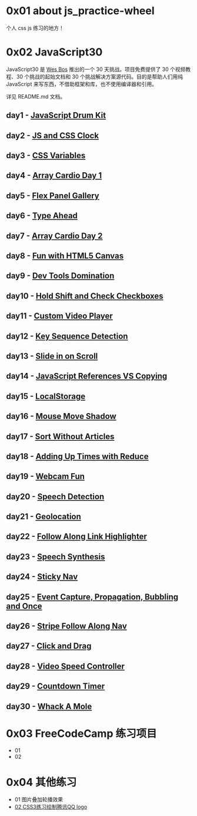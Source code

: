 # 0x01 about js_practice-wheel
 个人 css js 练习的地方！

# 0x02 JavaScript30 
JavaScript30 是 [Wes Bos](https://github.com/wesbos/JavaScript30) 推出的一个 30 天挑战。项目免费提供了 30 个视频教程、30 个挑战的起始文档和 30 个挑战解决方案源代码。目的是帮助人们用纯 JavaScript 来写东西，不借助框架和库，也不使用编译器和引用。

详见 README.md 文档。

## day1 - [JavaScript Drum Kit](http://htmlpreview.github.io/?https://github.com/AlvinMi/js_practice-wheel/blob/6f50d06ff7c5e5f26da02c0a44ae8e115aacd8ce/JavaScript30/01-JavaScript%20Drum%20Kit/index_finish.html)
## day2 - [JS and CSS Clock]()
## day3 - [CSS Variables]()
## day4 - [Array Cardio Day 1]()	
## day5 - [Flex Panel Gallery]()
## day6 - [Type Ahead]()
## day7 - [Array Cardio Day 2]()
## day8 - [Fun with HTML5 Canvas]()
## day9 - [Dev Tools Domination]()
## day10 - [Hold Shift and Check Checkboxes]()
## day11 - [Custom Video Player]()
## day12 - [Key Sequence Detection]()
## day13 - [Slide in on Scroll]()
## day14 - [JavaScript References VS Copying]()
## day15 - [LocalStorage]()
## day16 - [Mouse Move Shadow]()
## day17 - [Sort Without Articles]()
## day18 - [Adding Up Times with Reduce]()
## day19 - [Webcam Fun]()
## day20 - [Speech Detection]()
## day21 - [Geolocation]()
## day22 - [Follow Along Link Highlighter]()
## day23 - [Speech Synthesis]()
## day24 - [Sticky Nav]()
## day25 - [Event Capture, Propagation, Bubbling and Once]()
## day26 - [Stripe Follow Along Nav]()
## day27 - [Click and Drag]()
## day28 - [Video Speed Controller]()
## day29 - [Countdown Timer]()
## day30 - [Whack A Mole]()

# 0x03 FreeCodeCamp 练习项目
* 01
* 02

# 0x04 其他练习
* 01 图片叠加轮播效果
* [02 CSS3练习绘制腾讯QQ logo](http://htmlpreview.github.io/?https://github.com/AlvinMi/js_practice-wheel/blob/e875874e80d34cdc5dd28180b3e88429b12ace26/02%20CSS3练习绘制腾讯QQ%20logo/index.html)